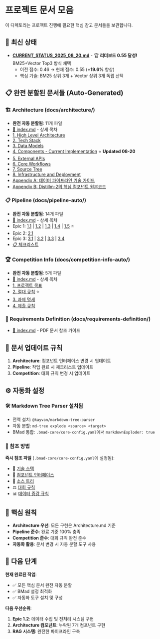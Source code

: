 # 프로젝트 문서 모음

이 디렉토리는 프로젝트 진행에 필요한 핵심 참고 문서들을 보관합니다.

## 📌 최신 상태
- **[CURRENT_STATUS_2025_08_20.md](./CURRENT_STATUS_2025_08_20.md)** - 🏆 **리더보드 0.55 달성!** BM25+Vector Top3 방식 채택
  - 이전 점수: 0.46 → 현재 점수: 0.55 (**+19.6%** 향상)
  - 핵심 기술: BM25 상위 3개 + Vector 상위 3개 독립 선택

## 📋 완전 분할된 문서들 (Auto-Generated)

### 🏗️ Architecture (docs/architecture/)
- **완전 자동 분할됨**: 11개 파일
- [📑 index.md](./architecture/index.md) - 상세 목차
- [1. High Level Architecture](./architecture/1-high-level-architecture.md)
- [2. Tech Stack](./architecture/2-tech-stack.md)  
- [3. Data Models](./architecture/3-data-models.md)
- [4. Components - Current Implementation](./architecture/4-components-current-implementation.md) ⭐ **Updated 08-20**
- [5. External APIs](./architecture/5-external-apis.md)
- [6. Core Workflows](./architecture/6-core-workflows.md)
- [7. Source Tree](./architecture/7-source-tree.md)
- [8. Infrastructure and Deployment](./architecture/8-infrastructure-and-deployment.md)
- [Appendix A: 데이터 파이프라인 기술 가이드](./architecture/appendix-a-데이터-파이프라인-기술-가이드.md)
- [Appendix B: Distillm-2의 핵심 컴포넌트 원본코드](./architecture/appendix-b-distillm-2의-핵심-컴포넌트-원본코드.md)

### 📋 Pipeline (docs/pipeline-auto/)
- **완전 자동 분할됨**: 14개 파일
- [📑 index.md](./pipeline-auto/index.md) - 상세 목차
- Epic 1: [1.1](./pipeline-auto/11-프로젝트-초기화.md) | [1.2](./pipeline-auto/12-데이터-수집-및-전처리.md) | [1.3](./pipeline-auto/13-rag-청킹-및-임베딩.md) | [1.4](./pipeline-auto/14-rag-지식-베이스-구축.md) | [1.5](./pipeline-auto/15-학습-데이터-준비.md) ⭐
- Epic 2: [2.1](./pipeline-auto/21-응답-생성-logits-generation.md)
- Epic 3: [3.1](./pipeline-auto/31-최종-훈련-distill-m-2.md) | [3.2](./pipeline-auto/32-추론-파이프라인-구축.md) | [3.3](./pipeline-auto/33-예측-및-제출.md) | [3.4](./pipeline-auto/34-최종화-finalization.md)
- [📋 체크리스트](./pipeline-auto/단계별-완료-기준-체크리스트.md)

### 🏆 Competition Info (docs/competition-info-auto/)
- **완전 자동 분할됨**: 5개 파일
- [📑 index.md](./competition-info-auto/index.md) - 상세 목차
- [1. 프로젝트 목표](./competition-info-auto/1-프로젝트-목표.md)
- [2. 절대 규칙](./competition-info-auto/2-절대-규칙-critical-rules.md) ⭐
- [3. 과제 명세](./competition-info-auto/3-과제-명세-task-specification-상세-버전.md)
- [4. 제출 규칙](./competition-info-auto/4-제출-규칙-상세-가이드라인.md)

### 📄 Requirements Definition (docs/requirements-definition/)
- [📑 index.md](./requirements-definition/index.md) - PDF 문서 참조 가이드

## 🔄 문서 업데이트 규칙

1. **Architecture**: 컴포넌트 인터페이스 변경 시 업데이트
2. **Pipeline**: 작업 완료 시 체크리스트 업데이트  
3. **Competition**: 대회 규칙 변경 시 업데이트

## ⚙️ 자동화 설정

### 🛠️ Markdown Tree Parser 설치됨
- 전역 설치: `@kayvan/markdown-tree-parser`
- 자동 분할: `md-tree explode <source> <target>`
- BMad 통합: `.bmad-core/core-config.yaml`에서 `markdownExploder: true`

### 📖 참조 방법

**즉시 참조 파일** (`.bmad-core/core-config.yaml`에 설정됨):
- 🔧 [기술 스택](./architecture/2-tech-stack.md)
- 🧩 [컴포넌트 인터페이스](./architecture/4-components-interface-definitions.md) 
- 📁 [소스 트리](./architecture/7-source-tree.md)
- ⚖️ [대회 규칙](./competition-info-auto/2-절대-규칙-critical-rules.md)
- 📊 [데이터 증강 규칙](./pipeline-auto/15-학습-데이터-준비.md)

## 🎯 핵심 원칙

- **Architecture 우선**: 모든 구현은 Architecture.md 기준
- **Pipeline 준수**: 완료 기준 100% 충족
- **Competition 준수**: 대회 규칙 완전 준수
- **자동화 활용**: 문서 변경 시 자동 분할 도구 사용

## 🚀 다음 단계

**현재 완료된 작업**:
- ✅ 모든 핵심 문서 완전 자동 분할
- ✅ BMad 설정 최적화
- ✅ 자동화 도구 설치 및 구성

**다음 우선순위**:
1. **Epic 1.2**: 데이터 수집 및 전처리 시스템 구현
2. **Architecture 컴포넌트**: 누락된 7개 컴포넌트 구현  
3. **RAG 시스템**: 완전한 파이프라인 구축
